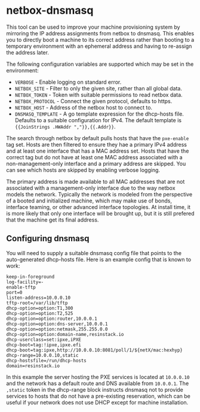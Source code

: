 # netbox-dnsmasq

This tool can be used to improve your machine provisioning system by
mirroring the IP address assignments from netbox to dnsmasq.  This
enables you to directly boot a machine to its correct address rather
than booting to a temporary environment with an ephemeral address and
having to re-assign the address later.

The following configuration variables are supported which may be set
in the environment:

  * `VERBOSE` - Enable logging on standard error.
  * `NETBOX_SITE` - Filter to only the given site, rather than all
    global data.
  * `NETBOX_TOKEN` - Token with suitable permissions to read netbox
    data.
  * `NETBOX_PROTOCOL` - Connect the given protocol, defaults to https.
  * `NETBOX_HOST` - Address of the netbox host to connect to.
  * `DNSMASQ_TEMPLATE` - A go template expression for the dhcp-hosts
    file.  Defaults to a suitable configuration for IPv4.  The default
    template is `{{JoinStrings .HWAddr ","}},{{.Addr}}`.

The search through netbox by default pulls hosts that have the
`pxe-enable` tag set.  Hosts are then filtered to ensure they hae a
primary IPv4 address and at least one interface that has a MAC address
set.  Hosts that have the correct tag but do not have at least one MAC
address associated with a non-management-only interface and a primary
address are skipped.  You can see which hosts are skipped by enabling
verbose logging.

The primary address is made available to all MAC addresses that are
not associated with a management-only interface due to the way netbox
models the network.  Typically the network is modeled from the
perspective of a booted and initialized machine, which may make use of
bonds, interface teaming, or other advanced interface topologies.  At
install time, it is more likely that only one interface will be
brought up, but it is still prefered that the machine get its final
address.


## Configuring dnsmasq

You will need to supply a suitable dnsmasq config file that points to
the auto-generated dhcp-hosts file.  Here is an example config that is
known to work:

```
keep-in-foreground
log-facility=-
enable-tftp
port=0
listen-address=10.0.0.10
tftp-root=/var/lib/tftp
dhcp-option=option:T1,300
dhcp-option=option:T2,525
dhcp-option=option:router,10.0.0.1
dhcp-option=option:dns-server,10.0.0.1
dhcp-option=option:netmask,255.255.0.0
dhcp-option=option:domain-name,resinstack.io
dhcp-userclass=set:ipxe,iPXE
dhcp-boot=tag:!ipxe,ipxe.efi
dhcp-boot=tag:ipxe,http://10.0.0.10:8081/poll/1/${netX/mac:hexhyp}
dhcp-range=10.0.0.10,static
dhcp-hostsfile=/run/dhcp-hosts
domain=resinstack.io
```

In this example the server hosting the PXE services is located at
`10.0.0.10` and the network has a default route and DNS available from
`10.0.0.1`.  The `,static` token in the dhcp-range block instructs
dnsmasq not to provide services to hosts that do not have a
pre-existing reservation, which can be useful if your network does not
use DHCP except for machine installation.

